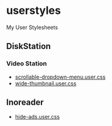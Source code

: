 # userstyles

My User Stylesheets

## DiskStation

### Video Station

- [scrollable-dropdown-menu.user.css](https://munierujp.github.io/userstyles/styles/disk-station/video-station/scrollable-dropdown-menu.user.css)
- [wide-thumbnail.user.css](https://munierujp.github.io/userstyles/styles/disk-station/video-station/wide-thumbnail.user.css)

## Inoreader

- [hide-ads.user.css](https://munierujp.github.io/userstyles/styles/inoreader/hide-ads.user.css)
